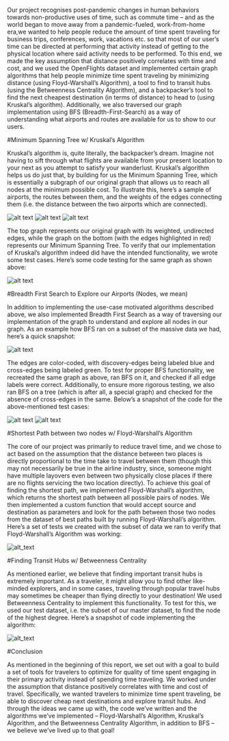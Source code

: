 Our project recognises post-pandemic changes in human behaviors towards non-productive uses of time, such as commute time – and as the world began to move away from a pandemic-fueled, work-from-home era,we wanted to help people reduce the amount of time spent traveling for business trips, conferences, work, vacations etc. so that most of our user’s time can be directed at performing that activity instead of getting to the physical location where said activity needs to be performed. To this end, we made the key assumption that distance positively correlates with time and cost, and we used the OpenFlights dataset and implemented certain graph algorithms that help people minimize time spent traveling by minimizing distance (using Floyd-Warshall’s Algorithm), a tool to find to transit hubs (using the Betweenness Centrality Algorithm), and a backpacker’s tool to find the next cheapest destination (in terms of distance) to head to (using Kruskal’s algorithm). Additionally, we also traversed our graph implementation using BFS (Breadth-First-Search) as a way of understanding what airports and routes are available for us to show to our users.

#Minimum Spanning Tree w/ Kruskal’s Algorithm

Kruskal’s algorithm is, quite literally, the backpacker’s dream. Imagine not having to sift through what flights are available from your present location to your next as you attempt to satisfy your wanderlust. Kruskal’s algorithm helps us do just that, by building for us the Minimum Spanning Tree, which is essentially a subgraph of our original graph that allows us to reach all nodes at the minimum possible cost. To illustrate this, here’s a sample of airports, the routes between them, and the weights of the edges connecting them (i.e. the distance between the two airports which are connected). 
 
![alt text](https://github.com/aananth02/flight-path-optimization/blob/main/images/PriorityQueueEdges.png)
![alt text](https://github.com/aananth02/flight-path-optimization/blob/main/images/Weighted%20Graph.jpeg)
![alt text](https://github.com/aananth02/flight-path-optimization/blob/main/images/MST%20(Kruskal's).jpeg)
          

The top graph represents our original graph with its weighted, undirected edges, while the graph on the bottom (with the edges highlighted in red) represents our Minimum Spanning Tree. To verify that our implementation of Kruskal’s algorithm indeed did have the intended functionality, we wrote some test cases. Here’s some code testing for the same graph as shown above:

![alt text](https://github.com/aananth02/flight-path-optimization/blob/main/images/Kruskal's%20Test.png)


#Breadth First Search to Explore our Airports (Nodes, we mean)

In addition to implementing the use-case motivated algorithms described above, we also implemented Breadth First Search as a way of traversing our implementation of the graph to understand and explore all nodes in our graph. As an example how BFS ran on a subset of the massive data we had, here’s a quick snapshot:

![alt text](https://github.com/aananth02/flight-path-optimization/blob/main/images/BFS%20Hand%20Drawn.jpg)

The edges are color-coded, with discovery-edges being labeled blue and cross-edges being labeled green. To test for proper BFS functionality, we recreated the same graph as above, ran BFS on it, and checked if all edge labels were correct. Additionally, to ensure more rigorous testing, we also ran BFS on a tree (which is after all, a special graph) and checked for the absence of cross-edges in the same. Below’s a snapshot of the code for the above-mentioned test cases:

![alt text](https://github.com/aananth02/flight-path-optimization/blob/main/images/BFS%20Edge%20Label%20Test%20Case.png)
![alt text](https://github.com/aananth02/flight-path-optimization/blob/main/images/BFS%20ON%20Tree.png)


#Shortest Path between two nodes w/ Floyd-Warshall’s Algorithm

The core of our project was primarily to reduce travel time, and we chose to act based on the assumption that the distance between two places is directly proportional to the time take to travel between them (though this may not necessarily be true in the airline industry, since, someone might have multiple layovers even between two physically close places if there are no flights servicing the two location directly). To achieve this goal of finding the shortest path, we implemented Floyd-Warshall’s algorithm, which returns the shortest path between all possible pairs of nodes. We then implemented a custom function that would accept source and destination as parameters and look for the path between those two nodes from the dataset of best paths built by running Floyd-Warshall’s algorithm. Here’s a set of tests we created with the subset of data we ran to verify that Floyd-Warshall’s Algorithm was working:

![alt_text](https://github.com/aananth02/flight-path-optimization/blob/main/images/Floyd-Warshall%20testing.png)

#Finding Transit Hubs w/ Betweenness Centrality

As mentioned earlier, we believe that finding important transit hubs is extremely important. As a traveler, it might allow you to find other like-minded explorers, and in some cases, traveling through popular travel hubs may sometimes be cheaper than flying directly to your destination! We used Betweenness Centrality to implement this functionality. To test for this, we used our test dataset, i.e. the subset of our master dataset, to find the node of the highest degree. Here’s a snapshot of code implementing the algorithm:

![alt_text](https://github.com/aananth02/flight-path-optimization/blob/main/images/BetweennessCentrality.png)

#Conclusion

As mentioned in the beginning of this report, we set out with a goal to build a set of tools for travelers to optimize for quality of time spent engaging in their primary activity instead of spending time traveling. We worked under the assumption that distance positively correlates with time and cost of travel. Specifically, we wanted travelers to minimize time spent traveling, be able to discover cheap next destinations and explore transit hubs. And through the ideas we came up with, the code we’ve written and the algorithms we’ve implemented – Floyd-Warshall’s Algorithm, Kruskal’s Algorithm, and the Betweenness Centrality Algorithm, in addition to BFS – we believe we’ve lived up to that goal!
